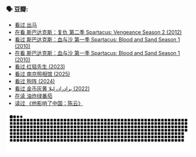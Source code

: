 
### 🗣 豆瓣:

<!-- DOUBAN-ACTIVITIES:START -->
- [看过 出马](https://www.douban.com/doubanapp/dispatch?uri=%2Fstatus%2F6720144574%2F%3F_spm_id%3DMTM2MDY5MjM4&_i=55055119)
- [在看 斯巴达克斯：复仇 第二季 Spartacus: Vengeance Season 2‎ (2012)](https://www.douban.com/doubanapp/dispatch?uri=%2Fstatus%2F6700676134%2F%3F_spm_id%3DMTM2MDY5MjM4&_i=55055119)
- [看过 斯巴达克斯：血与沙 第一季 Spartacus: Blood and Sand Season 1‎ (2010)](https://www.douban.com/doubanapp/dispatch?uri=%2Fstatus%2F6700632673%2F%3F_spm_id%3DMTM2MDY5MjM4&_i=55055119)
- [在看 斯巴达克斯：血与沙 第一季 Spartacus: Blood and Sand Season 1‎ (2010)](https://www.douban.com/doubanapp/dispatch?uri=%2Fstatus%2F6678065601%2F%3F_spm_id%3DMTM2MDY5MjM4&_i=55055119)
- [看过 红毯先生‎ (2023)](https://www.douban.com/doubanapp/dispatch?uri=%2Fstatus%2F6671151814%2F%3F_spm_id%3DMTM2MDY5MjM4&_i=55055119)
- [看过 南京照相馆‎ (2025)](https://www.douban.com/doubanapp/dispatch?uri=%2Fstatus%2F6641929173%2F%3F_spm_id%3DMTM2MDY5MjM4&_i=55055119)
- [看过 狗阵‎ (2024)](https://www.douban.com/doubanapp/dispatch?uri=%2Fstatus%2F6637031710%2F%3F_spm_id%3DMTM2MDY5MjM4&_i=55055119)
- [看过 金币灰黄 برادران لیلا‎ (2022)](https://www.douban.com/doubanapp/dispatch?uri=%2Fstatus%2F6614010055%2F%3F_spm_id%3DMTM2MDY5MjM4&_i=55055119)
- [在读 油炸绿番茄](https://www.douban.com/doubanapp/dispatch?uri=%2Fstatus%2F6607514767%2F%3F_spm_id%3DMTM2MDY5MjM4&_i=55055119)
- [读过 《他影响了中国：陈云》](https://www.douban.com/doubanapp/dispatch?uri=%2Fstatus%2F6607508479%2F%3F_spm_id%3DMTM2MDY5MjM4&_i=55055119)
<!-- DOUBAN-ACTIVITIES:END -->


![Snake animation](https://raw.githubusercontent.com/w940853815/w940853815/output/github-contribution-grid-snake.svg)

<!--
**w940853815/w940853815** is a ✨ _special_ ✨ repository because its `README.md` (this file) appears on your GitHub profile.

Here are some ideas to get you started:

- 🔭 I’m currently working on ...
- 🌱 I’m currently learning ...
- 👯 I’m looking to collaborate on ...
- 🤔 I’m looking for help with ...
- 💬 Ask me about ...
- 📫 How to reach me: ...
- 😄 Pronouns: ...
- ⚡ Fun fact: ...
-->
